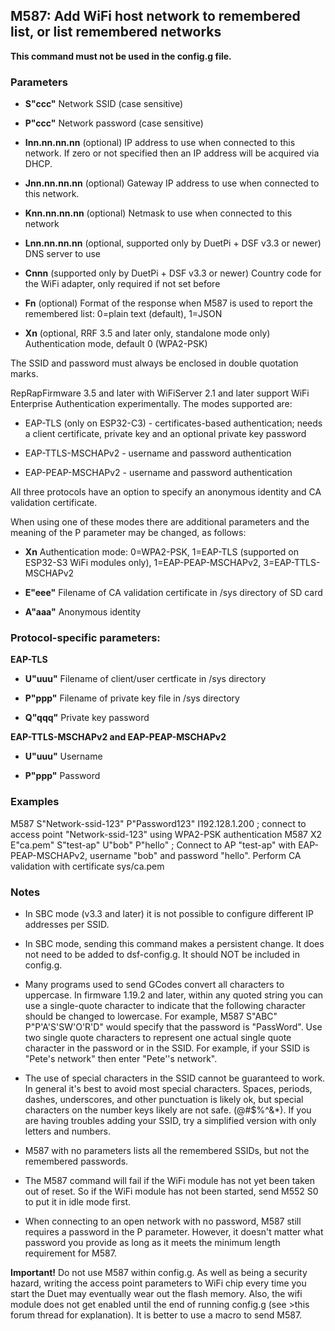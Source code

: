 ## M587: Add WiFi host network to remembered list, or list remembered networks

**This command must not be used in the config.g file.**

### Parameters

- **S"ccc"** Network SSID (case sensitive)

- **P"ccc"** Network password (case sensitive)

- **Inn.nn.nn.nn** (optional) IP address to use when connected to this network. If zero or not specified then an IP address will be acquired via DHCP.

- **Jnn.nn.nn.nn** (optional) Gateway IP address to use when connected to this network.

- **Knn.nn.nn.nn** (optional) Netmask to use when connected to this network

- **Lnn.nn.nn.nn** (optional, supported only by DuetPi + DSF v3.3 or newer) DNS server to use

- **Cnnn** (supported only by DuetPi + DSF v3.3 or newer) Country code for the WiFi adapter, only required if not set before

- **Fn** (optional) Format of the response when M587 is used to report the remembered list: 0=plain text (default), 1=JSON

- **Xn** (optional, RRF 3.5 and later only, standalone mode only) Authentication mode, default 0 (WPA2-PSK)

The SSID and password must always be enclosed in double quotation marks.

RepRapFirmware 3.5 and later with WiFiServer 2.1 and later support WiFi Enterprise Authentication experimentally. The modes supported are:

- EAP-TLS (only on ESP32-C3) - certificates-based authentication; needs a client certificate, private key and an optional private key password

- EAP-TTLS-MSCHAPv2 - username and password authentication

- EAP-PEAP-MSCHAPv2 - username and password authentication

All three protocols have an option to specify an anonymous identity and CA validation certificate.

When using one of these modes there are additional parameters and the meaning of the P parameter may be changed, as follows:

- **Xn** Authentication mode: 0=WPA2-PSK, 1=EAP-TLS (supported on ESP32-S3 WiFi modules only), 1=EAP-PEAP-MSCHAPv2, 3=EAP-TTLS-MSCHAPv2

- **E"eee"** Filename of CA validation certificate in /sys directory of SD card

- **A"aaa"** Anonymous identity

### Protocol-specific parameters:

**EAP-TLS**

- **U"uuu"** Filename of client/user certficate in /sys directory

- **P"ppp"** Filename of private key file in /sys directory

- **Q"qqq"** Private key password

**EAP-TTLS-MSCHAPv2 and EAP-PEAP-MSCHAPv2**

- **U"uuu"** Username

- **P"ppp"** Password

### Examples

M587 S"Network-ssid-123" P"Password123" I192.128.1.200 ; connect to access point "Network-ssid-123" using WPA2-PSK authentication M587 X2 E"ca.pem" S"test-ap" U"bob" P"hello" ; Connect to AP "test-ap" with EAP-PEAP-MSCHAPv2, username "bob" and password "hello". Perform CA validation with certificate sys/ca.pem

### Notes

- In SBC mode (v3.3 and later) it is not possible to configure different IP addresses per SSID.

- In SBC mode, sending this command makes a persistent change. It does not need to be added to dsf-config.g. It should NOT be included in config.g.

- Many programs used to send GCodes convert all characters to uppercase. In firmware 1.19.2 and later, within any quoted string you can use a single-quote character to indicate that the following character should be changed to lowercase. For example, M587 S"ABC" P"P'A'S'SW'O'R'D" would specify that the password is "PassWord". Use two single quote characters to represent one actual single quote character in the password or in the SSID. For example, if your SSID is "Pete's network" then enter "Pete''s network".

- The use of special characters in the SSID cannot be guaranteed to work. In general it's best to avoid most special characters. Spaces, periods, dashes, underscores, and other punctuation is likely ok, but special characters on the number keys likely are not safe. (@#\$%^&\*). If you are having troubles adding your SSID, try a simplified version with only letters and numbers.

- M587 with no parameters lists all the remembered SSIDs, but not the remembered passwords.

- The M587 command will fail if the WiFi module has not yet been taken out of reset. So if the WiFi module has not been started, send M552 S0 to put it in idle mode first.

- When connecting to an open network with no password, M587 still requires a password in the P parameter. However, it doesn't matter what password you provide as long as it meets the minimum length requirement for M587.

**Important!** Do not use M587 within config.g. As well as being a security hazard, writing the access point parameters to WiFi chip every time you start the Duet may eventually wear out the flash memory. Also, the wifi module does not get enabled until the end of running config.g (see \>this forum thread for explanation). It is better to use a macro to send M587.

